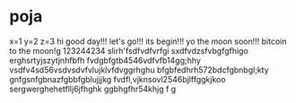 # poja
x=1
y=2
z=3
hi
good day!!!
let's go!!!
its begin!!!
yo the moon soon!!!
bitcoin to the moon!g
123244234
slirh'fsdfvdfvrfgi
sxdfvdzsfvbgfgfhigo
erghsrtyjszytjnhfbfh
fvdgbfgtb4546vdfvfb14gg;hhy
vsdfv4sd56vsdvsdvfvlujklvfdvggrhghu
bfgbfedhrh572bdcfgbnbgl;kty
 gnfgsnfgbnazfgbbfgblujjjkg
fvdfl,vjknsovl2546bjlffggkjkoo
sergwerghehetfllj6jfhghk
ggbhgfhr54khjg
f
g

